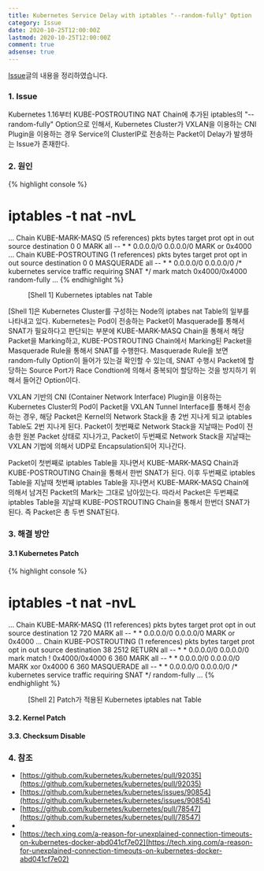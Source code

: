 ```yaml
---
title: Kubernetes Service Delay with iptables "--random-fully" Option
category: Issue
date: 2020-10-25T12:00:00Z
lastmod: 2020-10-25T12:00:00Z
comment: true
adsense: true
---
```


[Issue](https://github.com/kubernetes/kubernetes/pull/92035)글의 내용을 정리하였습니다.

### 1. Issue

Kubernetes 1.16부터 KUBE-POSTROUTING NAT Chain에 추가된 iptables의 "--random-fully" Option으로 인해서, Kubernetes Cluster가 VXLAN을 이용하는 CNI Plugin을 이용하는 경우 Service의 ClusterIP로 전송하는 Packet이 Delay가 발생하는 Issue가 존재한다.

### 2. 원인

{% highlight console %}
# iptables -t nat -nvL
...
Chain KUBE-MARK-MASQ (5 references)
 pkts bytes target     prot opt in     out     source               destination
    0     0 MARK       all  --  *      *       0.0.0.0/0            0.0.0.0/0            MARK or 0x4000
...
Chain KUBE-POSTROUTING (1 references)
 pkts bytes target     prot opt in     out     source               destination
    0     0 MASQUERADE  all  --  *      *       0.0.0.0/0            0.0.0.0/0            /* kubernetes service traffic requiring SNAT */ mark match 0x4000/0x4000 random-fully
...
{% endhighlight %}
<figure>
<figcaption class="caption">[Shell 1] Kubernetes iptables nat Table</figcaption>
</figure>

[Shell 1]은 Kubernetes Cluster를 구성하는 Node의 iptabes nat Table의 일부를 나타내고 있다. Kubernetes는 Pod이 전송하는 Packet이 Masquerade를 통해서 SNAT가 필요하다고 판단되는 부분에 KUBE-MARK-MASQ Chain을 통해서 해당 Packet을 Marking하고, KUBE-POSTROUTING Chain에서 Marking된 Packet을 Masquerade Rule을 통해서 SNAT를 수행한다. Masquerade Rule을 보면 random-fully Option이 들어가 있는걸 확인할 수 있는데, SNAT 수행시 Packet에 할당하는 Source Port가 Race Condtion에 의해서 중복되어 할당하는 것을 방지하기 위해서 들어간 Option이다.

VXLAN 기반의 CNI (Container Network Interface) Plugin을 이용하는 Kubernetes Cluster의 Pod이 Packet을 VXLAN Tunnel Interface를 통해서 전송하는 경우, 해당 Packet은 Kernel의 Network Stack을 총 2번 지나게 되고 iptables Table도 2번 지나게 된다. Packet이 첫번째로 Network Stack을 지날때는 Pod이 전송한 원본 Packet 상태로 지나가고, Packet이 두번째로 Network Stack을 지날때는 VXLAN 기법에 의해서 UDP로 Encapsulation되어 지나간다.

Packet이 첫번째로 iptables Table을 지나면서 KUBE-MARK-MASQ Chain과 KUBE-POSTROUTING Chain을 통해서 한번 SNAT가 된다. 이후 두번째로 iptables Table을 지날때 첫번째 iptables Table을 지나면서 KUBE-MARK-MASQ Chain에 의해서 남겨진 Packet의 Mark는 그대로 남아있는다. 따라서 Packet은 두번째로 iptables Table을 지날때 KUBE-POSTROUTING Chain을 통해서 한번더 SNAT가 된다. 즉 Packet은 총 두번 SNAT된다.

### 3. 해결 방안

#### 3.1 Kubernetes Patch

{% highlight console %}
# iptables -t nat -nvL
...
Chain KUBE-MARK-MASQ (11 references)
 pkts bytes target     prot opt in     out     source               destination
   12   720 MARK       all  --  *      *       0.0.0.0/0            0.0.0.0/0            MARK or 0x4000
...
Chain KUBE-POSTROUTING (1 references)
 pkts bytes target     prot opt in     out     source               destination
   38  2512 RETURN     all  --  *      *       0.0.0.0/0            0.0.0.0/0            mark match ! 0x4000/0x4000
    6   360 MARK       all  --  *      *       0.0.0.0/0            0.0.0.0/0            MARK xor 0x4000
    6   360 MASQUERADE  all  --  *      *       0.0.0.0/0            0.0.0.0/0            /* kubernetes service traffic requiring SNAT */ random-fully
...
{% endhighlight %}
<figure>
<figcaption class="caption">[Shell 2] Patch가 적용된 Kubernetes iptables nat Table</figcaption>
</figure>

#### 3.2. Kernel Patch

#### 3.3. Checksum Disable

### 4. 참조

* [https://github.com/kubernetes/kubernetes/pull/92035](https://github.com/kubernetes/kubernetes/pull/92035)
* [https://github.com/kubernetes/kubernetes/issues/90854](https://github.com/kubernetes/kubernetes/issues/90854)
* [https://github.com/kubernetes/kubernetes/pull/78547](https://github.com/kubernetes/kubernetes/pull/78547)
* 
* [https://tech.xing.com/a-reason-for-unexplained-connection-timeouts-on-kubernetes-docker-abd041cf7e02](https://tech.xing.com/a-reason-for-unexplained-connection-timeouts-on-kubernetes-docker-abd041cf7e02)


